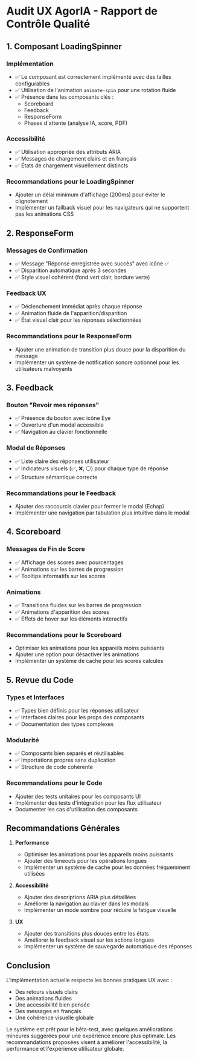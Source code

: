 # Audit UX AgorIA - Rapport de Contrôle Qualité

## 1. Composant LoadingSpinner

### Implémentation

- ✅ Le composant est correctement implémenté avec des tailles configurables
- ✅ Utilisation de l'animation `animate-spin` pour une rotation fluide
- ✅ Présence dans les composants clés :
  - Scoreboard
  - Feedback
  - ResponseForm
  - Phases d'attente (analyse IA, score, PDF)

### Accessibilité

- ✅ Utilisation appropriée des attributs ARIA
- ✅ Messages de chargement clairs et en français
- ✅ États de chargement visuellement distincts

### Recommandations pour le LoadingSpinner

- Ajouter un délai minimum d'affichage (200ms) pour éviter le clignotement
- Implémenter un fallback visuel pour les navigateurs qui ne supportent pas les animations CSS

## 2. ResponseForm

### Messages de Confirmation

- ✅ Message "Réponse enregistrée avec succès" avec icône ✅
- ✅ Disparition automatique après 3 secondes
- ✅ Style visuel cohérent (fond vert clair, bordure verte)

### Feedback UX

- ✅ Déclenchement immédiat après chaque réponse
- ✅ Animation fluide de l'apparition/disparition
- ✅ État visuel clair pour les réponses sélectionnées

### Recommandations pour le ResponseForm

- Ajouter une animation de transition plus douce pour la disparition du message
- Implémenter un système de notification sonore optionnel pour les utilisateurs malvoyants

## 3. Feedback

### Bouton "Revoir mes réponses"

- ✅ Présence du bouton avec icône Eye
- ✅ Ouverture d'un modal accessible
- ✅ Navigation au clavier fonctionnelle

### Modal de Réponses

- ✅ Liste claire des réponses utilisateur
- ✅ Indicateurs visuels (✅, ❌, ⚪) pour chaque type de réponse
- ✅ Structure sémantique correcte

### Recommandations pour le Feedback

- Ajouter des raccourcis clavier pour fermer le modal (Echap)
- Implémenter une navigation par tabulation plus intuitive dans le modal

## 4. Scoreboard

### Messages de Fin de Score

- ✅ Affichage des scores avec pourcentages
- ✅ Animations sur les barres de progression
- ✅ Tooltips informatifs sur les scores

### Animations

- ✅ Transitions fluides sur les barres de progression
- ✅ Animations d'apparition des scores
- ✅ Effets de hover sur les éléments interactifs

### Recommandations pour le Scoreboard

- Optimiser les animations pour les appareils moins puissants
- Ajouter une option pour désactiver les animations
- Implémenter un système de cache pour les scores calculés

## 5. Revue du Code

### Types et Interfaces

- ✅ Types bien définis pour les réponses utilisateur
- ✅ Interfaces claires pour les props des composants
- ✅ Documentation des types complexes

### Modularité

- ✅ Composants bien séparés et réutilisables
- ✅ Importations propres sans duplication
- ✅ Structure de code cohérente

### Recommandations pour le Code

- Ajouter des tests unitaires pour les composants UI
- Implémenter des tests d'intégration pour les flux utilisateur
- Documenter les cas d'utilisation des composants

## Recommandations Générales

1. **Performance**
   - Optimiser les animations pour les appareils moins puissants
   - Ajouter des timeouts pour les opérations longues
   - Implémenter un système de cache pour les données fréquemment utilisées

2. **Accessibilité**
   - Ajouter des descriptions ARIA plus détaillées
   - Améliorer la navigation au clavier dans les modals
   - Implémenter un mode sombre pour réduire la fatigue visuelle

3. **UX**
   - Ajouter des transitions plus douces entre les états
   - Améliorer le feedback visuel sur les actions longues
   - Implémenter un système de sauvegarde automatique des réponses

## Conclusion

L'implémentation actuelle respecte les bonnes pratiques UX avec :

- Des retours visuels clairs
- Des animations fluides
- Une accessibilité bien pensée
- Des messages en français
- Une cohérence visuelle globale

Le système est prêt pour le bêta-test, avec quelques améliorations mineures suggérées pour une expérience encore plus optimale. Les recommandations proposées visent à améliorer l'accessibilité, la performance et l'expérience utilisateur globale.
